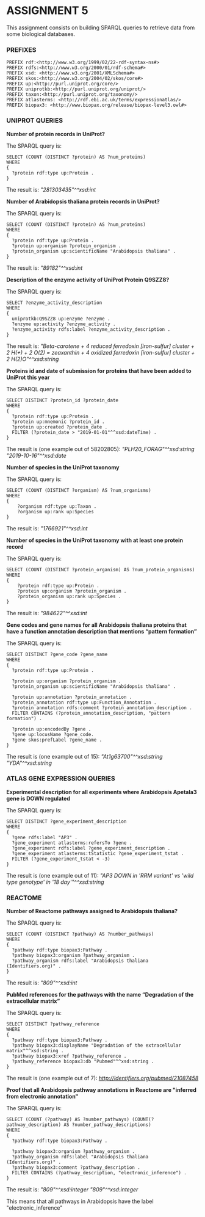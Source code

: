 # ASSIGNMENT 5

This assignment consists on building SPARQL queries to retrieve data from some biological databases.

### PREFIXES

    PREFIX rdf:<http://www.w3.org/1999/02/22-rdf-syntax-ns#> 
    PREFIX rdfs:<http://www.w3.org/2000/01/rdf-schema#> 
    PREFIX xsd: <http://www.w3.org/2001/XMLSchema#>
    PREFIX skos:<http://www.w3.org/2004/02/skos/core#> 
    PREFIX up:<http://purl.uniprot.org/core/>
    PREFIX uniprotkb:<http://purl.uniprot.org/uniprot/>
    PREFIX taxon:<http://purl.uniprot.org/taxonomy/>
    PREFIX atlasterms: <http://rdf.ebi.ac.uk/terms/expressionatlas/>
    PREFIX biopax3: <http://www.biopax.org/release/biopax-level3.owl#>
    
### UNIPROT QUERIES

**Number of protein records in UniProt?**

The SPARQL query is:

    SELECT (COUNT (DISTINCT ?protein) AS ?num_proteins)
    WHERE
    {
      ?protein rdf:type up:Protein .
    }

The result is: *"281303435"^^xsd:int*

**Number of Arabidopsis thaliana protein records in UniProt?**

The SPARQL query is:

    SELECT (COUNT (DISTINCT ?protein) AS ?num_proteins)
    WHERE 
    {
      ?protein rdf:type up:Protein .
      ?protein up:organism ?protein_organism .
      ?protein_organism up:scientificName "Arabidopsis thaliana" .
    }

The result is: *"89182"^^xsd:int*

**Description of the enzyme activity of UniProt Protein Q9SZZ8?**

The SPARQL query is:

    SELECT ?enzyme_activity_description
    WHERE
    {
      uniprotkb:Q9SZZ8 up:enzyme ?enzyme .
      ?enzyme up:activity ?enzyme_activity . 
      ?enzyme_activity rdfs:label ?enzyme_activity_description .
    }
    
The result is: *"Beta-carotene + 4 reduced ferredoxin [iron-sulfur] cluster + 2 H(+) + 2 O(2) = zeaxanthin + 4 oxidized ferredoxin [iron-sulfur] cluster + 2 H(2)O"^^xsd:string*

**Proteins id and date of submission for proteins that have been added to UniProt this year**

The SPARQL  query is:

    SELECT DISTINCT ?protein_id ?protein_date
    WHERE
    {
      ?protein rdf:type up:Protein .
      ?protein up:mnemonic ?protein_id .
      ?protein up:created ?protein_date .
      FILTER (?protein_date > "2019-01-01"^^xsd:dateTime) .
    }

The result is (one example out of 58202805): *"PLH20_FORAG"^^xsd:string	"2019-10-16"^^xsd:date*

**Number of species in the UniProt taxonomy**

The SPARQL query is:

    SELECT (COUNT (DISTINCT ?organism) AS ?num_organisms)
    WHERE
    {
        ?organism rdf:type up:Taxon .
        ?organism up:rank up:Species 
    }

The result is: *"1766921"^^xsd:int*

**Number of species in the UniProt taxonomy with at least one protein record**

The SPARQL query is:

    SELECT (COUNT (DISTINCT ?protein_organism) AS ?num_protein_organisms)
    WHERE
    {
        ?protein rdf:type up:Protein .
        ?protein up:organism ?protein_organism .
        ?protein_organism up:rank up:Species .
    }
       
The result is: *"984622"^^xsd:int*

**Gene codes and gene names for all Arabidopsis thaliana proteins that have a function annotation description that mentions “pattern formation”**

The SPARQL query is: 

    SELECT DISTINCT ?gene_code ?gene_name
    WHERE
    {
      ?protein rdf:type up:Protein .
      
      ?protein up:organism ?protein_organism .
      ?protein_organism up:scientificName "Arabidopsis thaliana" .
      
      ?protein up:annotation ?protein_annotation .
      ?protein_annotation rdf:type up:Function_Annotation .
      ?protein_annotation rdfs:comment ?protein_annotation_description .
      FILTER CONTAINS (?protein_annotation_description, "pattern formation") .
      
      ?protein up:encodedBy ?gene .
      ?gene up:locusName ?gene_code.
      ?gene skos:prefLabel ?gene_name .
    }

The result is (one example out of 15): *"At1g63700"^^xsd:string	"YDA"^^xsd:string*

### ATLAS GENE EXPRESSION QUERIES

**Experimental description for all experiments where Arabidopsis Apetala3 gene is DOWN regulated**

The SPARQL query is:

    SELECT DISTINCT ?gene_experiment_description
    WHERE
    {
      ?gene rdfs:label "AP3" .
      ?gene_experiment atlasterms:refersTo ?gene .
      ?gene_experiment rdfs:label ?gene_experiment_description .
      ?gene_experiment atlasterms:tStatistic ?gene_experiment_tstat .
      FILTER (?gene_experiment_tstat < -3)
    }

The result is (one example out of 11): *"AP3 DOWN in 'RRM variant' vs 'wild type genotype' in '18 day'"^^xsd:string*

### REACTOME

**Number of Reactome pathways assigned to Arabidopsis thaliana?**

The SPARQL query is:

    SELECT (COUNT (DISTINCT ?pathway) AS ?number_pathways)
    WHERE 
    {
      ?pathway rdf:type biopax3:Pathway .
      ?pathway biopax3:organism ?pathway_organism .
      ?pathway_organism rdfs:label "Arabidopsis thaliana (Identifiers.org)" .
    }

The result is: *"809"^^xsd:int*

**PubMed references for the pathways with the name “Degradation of the extracellular matrix”**

The SPARQL query is:

    SELECT DISTINCT ?pathway_reference
    WHERE 
    {
      ?pathway rdf:type biopax3:Pathway .
      ?pathway biopax3:displayName "Degradation of the extracellular matrix"^^xsd:string .
      ?pathway biopax3:xref ?pathway_reference .
      ?pathway_reference biopax3:db "Pubmed"^^xsd:string .
    }

The result is (one example out of 7): *http://identifiers.org/pubmed/21087458*

**Proof that all Arabidopsis pathway annotations in Reactome are "inferred from electronic annotation"**

The SPARQL query is:

    SELECT (COUNT (?pathway) AS ?number_pathways) (COUNT(?pathway_description) AS ?number_pathway_descriptions)
    WHERE 
    {
      ?pathway rdf:type biopax3:Pathway .
      
      ?pathway biopax3:organism ?pathway_organism .
      ?pathway_organism rdfs:label "Arabidopsis thaliana (Identifiers.org)" .
      ?pathway biopax3:comment ?pathway_description .
      FILTER CONTAINS (?pathway_description, "electronic_inference") .
    }
    
The result is: *"809"^^xsd:integer   "809"^^xsd:integer*

This means that all pathways in Arabidopsis have the label "electronic_inference"  
